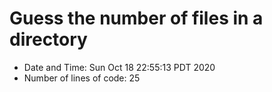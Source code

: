 # Guess the number of files in a directory
- Date and Time:  Sun Oct 18 22:55:13 PDT 2020
- Number of lines of code:  25

